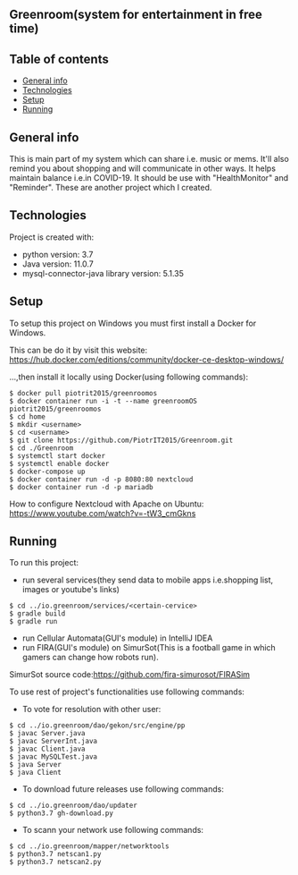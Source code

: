 ## Greenroom(system for entertainment in free time)

## Table of contents
* [General info](#general-info)
* [Technologies](#technologies)
* [Setup](#setup)
* [Running](#running)

## General info
This is main part of my system which can share i.e. music or mems. It'll also remind you about shopping and will communicate in other ways. It helps maintain balance i.e.in COVID-19. It should be
use with "HealthMonitor" and "Reminder". These are another project which I created. 
	
## Technologies
Project is created with:
* python version: 3.7
* Java version: 11.0.7
* mysql-connector-java library version: 5.1.35
	
## Setup
To setup this project on Windows you must first install a Docker for Windows.

This can be do it by visit this website: https://hub.docker.com/editions/community/docker-ce-desktop-windows/

...,then install it locally using Docker(using following commands):

```
$ docker pull piotrit2015/greenroomos
$ docker container run -i -t --name greenroomOS piotrit2015/greenroomos
$ cd home
$ mkdir <username>
$ cd <username>
$ git clone https://github.com/PiotrIT2015/Greenroom.git
$ cd ./Greenroom
$ systemctl start docker
$ systemctl enable docker
$ docker-compose up
$ docker container run -d -p 8080:80 nextcloud
$ docker container run -d -p mariadb
```

How to configure Nextcloud with Apache on Ubuntu: https://www.youtube.com/watch?v=-tW3_cmGkns

## Running
To run this project:
* run several services(they send data to mobile apps i.e.shopping list, images or youtube's links)

```
$ cd ../io.greenroom/services/<certain-cervice>
$ gradle build
$ gradle run
```

* run Cellular Automata(GUI's module) in IntelliJ IDEA
* run FIRA(GUI's module) on SimurSot(This is a football game in which gamers can change how robots run).

SimurSot source code:https://github.com/fira-simurosot/FIRASim

To use rest of project's functionalities use following commands:

* To vote for resolution with other user:

```
$ cd ../io.greenroom/dao/gekon/src/engine/pp
$ javac Server.java
$ javac ServerInt.java
$ javac Client.java
$ javac MySQLTest.java
$ java Server
$ java Client
```

* To download future releases use following commands:

```
$ cd ../io.greenroom/dao/updater
$ python3.7 gh-download.py
```

* To scann your network use following commands:

```
$ cd ../io.greenroom/mapper/networktools
$ python3.7 netscan1.py
$ python3.7 netscan2.py
```



